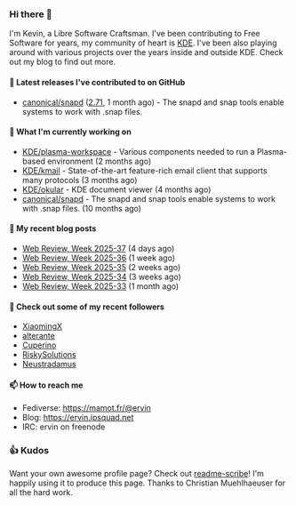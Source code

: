 ### Hi there 👋

I'm Kevin, a Libre Software Craftsman. I've been contributing to Free Software for years,
my community of heart is [KDE](https://kde.org). I've been also playing around with various
projects over the years inside and outside KDE. Check out my blog to find out more.

#### 🔭 Latest releases I've contributed to on GitHub

- [canonical/snapd](https://github.com/canonical/snapd) ([2.71](https://github.com/canonical/snapd/releases/tag/2.71), 1 month ago) - The snapd and snap tools enable systems to work with .snap files.

#### 🌱 What I'm currently working on

- [KDE/plasma-workspace](https://github.com/KDE/plasma-workspace) - Various components needed to run a Plasma-based environment (2 months ago)
- [KDE/kmail](https://github.com/KDE/kmail) - State-of-the-art feature-rich email client that supports many protocols (3 months ago)
- [KDE/okular](https://github.com/KDE/okular) - KDE document viewer (4 months ago)
- [canonical/snapd](https://github.com/canonical/snapd) - The snapd and snap tools enable systems to work with .snap files. (10 months ago)

#### 📜 My recent blog posts

- [Web Review, Week 2025-37](https://ervin.ipsquad.net/blog/2025/09/12/web-review-week-2025-37/) (4 days ago)
- [Web Review, Week 2025-36](https://ervin.ipsquad.net/blog/2025/09/05/web-review-week-2025-36/) (1 week ago)
- [Web Review, Week 2025-35](https://ervin.ipsquad.net/blog/2025/08/29/web-review-week-2025-35/) (2 weeks ago)
- [Web Review, Week 2025-34](https://ervin.ipsquad.net/blog/2025/08/22/web-review-week-2025-34/) (3 weeks ago)
- [Web Review, Week 2025-33](https://ervin.ipsquad.net/blog/2025/08/15/web-review-week-2025-33/) (1 month ago)

#### 👯 Check out some of my recent followers

- [XiaomingX](https://github.com/XiaomingX)
- [alterante](https://github.com/alterante)
- [Cuperino](https://github.com/Cuperino)
- [RiskySolutions](https://github.com/RiskySolutions)
- [Neustradamus](https://github.com/Neustradamus)

#### 📫 How to reach me

- Fediverse: https://mamot.fr/@ervin
- Blog: https://ervin.ipsquad.net
- IRC: ervin on freenode

### 👍 Kudos

Want your own awesome profile page? Check out [readme-scribe](https://github.com/muesli/readme-scribe)!
I'm happily using it to produce this page. Thanks to Christian Muehlhaeuser for all the hard work.

